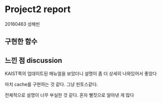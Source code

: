 # Project2 report

20160463 성해빈

## 구현한 함수



## 느낀 점 discussion

KAIST쪽의 업데이트된 매뉴얼을 보았더니 설명이 좀 더 상세히 나와있어서 좋았다

마치 cache를 구현하는 것 같다. 그냥 핀토스같다.

전체적으로 설명이 너무 부실한 것 같다. 혼자 뻘짓으로 알아낸 게 많다



